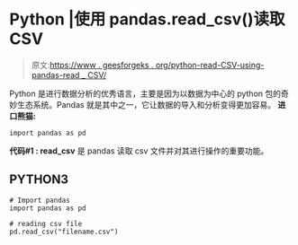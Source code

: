 # Python |使用 pandas.read_csv()读取 CSV

> 原文:[https://www . geesforgeks . org/python-read-CSV-using-pandas-read _ CSV/](https://www.geeksforgeeks.org/python-read-csv-using-pandas-read_csv/)

Python 是进行数据分析的优秀语言，主要是因为以数据为中心的 python 包的奇妙生态系统。Pandas 就是其中之一，它让数据的导入和分析变得更加容易。
**进口熊猫:**

```
import pandas as pd
```

**代码#1 : read_csv** 是 pandas 读取 csv 文件并对其进行操作的重要功能。

## PYTHON3

```
# Import pandas
import pandas as pd

# reading csv file
pd.read_csv("filename.csv")
```